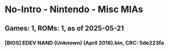 # No-Intro - Nintendo - Misc MIAs
## Games: 1, ROMs: 1, as of 2025-05-21

### [BIOS] EDEV NAND (Unknown) (April 2016).bin, CRC: 5de223fa
